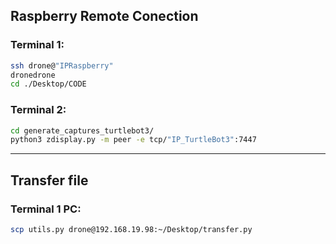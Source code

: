 ## Raspberry Remote Conection
### Terminal 1:
```bash
ssh drone@"IPRaspberry"
dronedrone
cd ./Desktop/CODE
```

### Terminal 2:
```bash
cd generate_captures_turtlebot3/
python3 zdisplay.py -m peer -e tcp/"IP_TurtleBot3":7447
```
-------------------------------

## Transfer file

### Terminal 1 PC:
```bash
scp utils.py drone@192.168.19.98:~/Desktop/transfer.py
```
